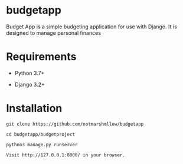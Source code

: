 # budgetapp
Budget App is a simple budgeting application for use with Django. It is designed to manage personal finances
 
# Requirements

+ Python 3.7+

+ Django 3.2+


# Installation

`git clone https://github.com/notmarshmllow/budgetapp`

`cd budgetapp/budgetproject`

`pythno3 manage.py runserver`

`Visit http://127.0.0.1:8000/ in your browser.`
